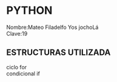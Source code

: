 # PYTHON<br>
Nombre:Mateo Filadelfo Yos jochoLá<br>
Clave:19<br>
## ESTRUCTURAS UTILIZADA<br>
ciclo for<br>
condicional if<br>
